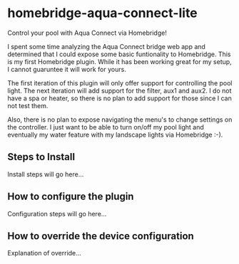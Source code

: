 # homebridge-aqua-connect-lite

Control your pool with Aqua Connect via Homebridge!

I spent some time analyzing the Aqua Connect bridge web app and determined that I could expose some basic funtionality to Homebridge.  This is my first Homebridge plugin. While it has been working great for my setup, I cannot guaruntee it will work for yours.  

The first iteration of this plugin will only offer support for controlling the pool light.  The next iteration will add support for the filter, aux1 and aux2.  I do not have a spa or heater, so there is no plan to add support for those since I can not test them.

Also, there is no plan to expose navigating the menu's to change settings on the controller.  I just want to be able to turn on/off my pool light and eventually my water feature with my landscape lights via Homebridge :-).

## Steps to Install

Install steps will go here...

## How to configure the plugin

Configuration steps will go here...

## How to override the device configuration

Explanation of override...